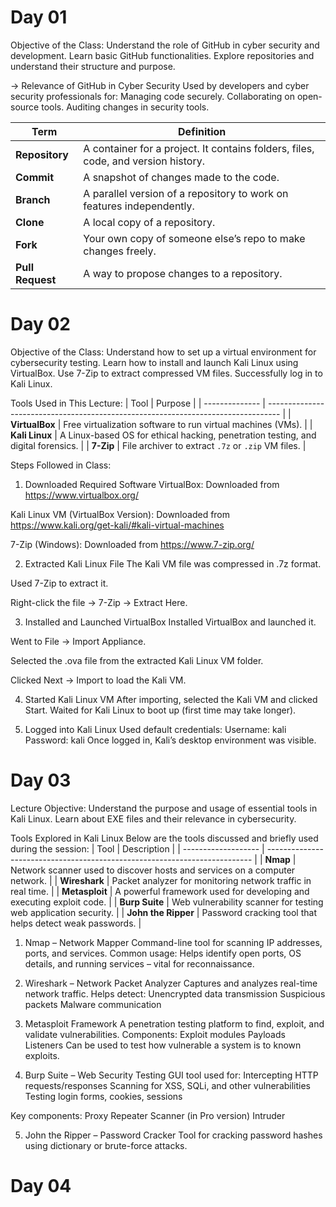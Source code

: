 # Day 01
Objective of the Class:
Understand the role of GitHub in cyber security and development.
Learn basic GitHub functionalities.
Explore repositories and understand their structure and purpose.

-> Relevance of GitHub in Cyber Security
Used by developers and cyber security professionals for:
Managing code securely.
Collaborating on open-source tools.
Auditing changes in security tools.

| Term             | Definition                                                                        |
| ---------------- | --------------------------------------------------------------------------------- |
| **Repository**   | A container for a project. It contains folders, files, code, and version history. |
| **Commit**       | A snapshot of changes made to the code.                                           |
| **Branch**       | A parallel version of a repository to work on features independently.             |
| **Clone**        | A local copy of a repository.                                                     |
| **Fork**         | Your own copy of someone else’s repo to make changes freely.                      |
| **Pull Request** | A way to propose changes to a repository.                                         |


# Day 02
Objective of the Class:
Understand how to set up a virtual environment for cybersecurity testing.
Learn how to install and launch Kali Linux using VirtualBox.
Use 7-Zip to extract compressed VM files.
Successfully log in to Kali Linux.

 Tools Used in This Lecture:
 | Tool           | Purpose                                                                           |
| -------------- | --------------------------------------------------------------------------------- |
| **VirtualBox** | Free virtualization software to run virtual machines (VMs).                       |
| **Kali Linux** | A Linux-based OS for ethical hacking, penetration testing, and digital forensics. |
| **7-Zip**      | File archiver to extract `.7z` or `.zip` VM files.                                |

Steps Followed in Class:
1. Downloaded Required Software
VirtualBox:
Downloaded from https://www.virtualbox.org/

Kali Linux VM (VirtualBox Version):
Downloaded from https://www.kali.org/get-kali/#kali-virtual-machines

7-Zip (Windows):
Downloaded from https://www.7-zip.org/

2. Extracted Kali Linux File
The Kali VM file was compressed in .7z format.

Used 7-Zip to extract it.

Right-click the file → 7-Zip → Extract Here.

3. Installed and Launched VirtualBox
Installed VirtualBox and launched it.

Went to File → Import Appliance.

Selected the .ova file from the extracted Kali Linux VM folder.

Clicked Next → Import to load the Kali VM.

4. Started Kali Linux VM
After importing, selected the Kali VM and clicked Start.
Waited for Kali Linux to boot up (first time may take longer).

5. Logged into Kali Linux
Used default credentials:
Username: kali
Password: kali
Once logged in, Kali’s desktop environment was visible.



# Day 03
 Lecture Objective:
Understand the purpose and usage of essential tools in Kali Linux.
Learn about EXE files and their relevance in cybersecurity.

Tools Explored in Kali Linux
Below are the tools discussed and briefly used during the session:
| Tool                | Description                                                                |
| ------------------- | -------------------------------------------------------------------------- |
| **Nmap**            | Network scanner used to discover hosts and services on a computer network. |
| **Wireshark**       | Packet analyzer for monitoring network traffic in real time.               |
| **Metasploit**      | A powerful framework used for developing and executing exploit code.       |
| **Burp Suite**      | Web vulnerability scanner for testing web application security.            |
| **John the Ripper** | Password cracking tool that helps detect weak passwords.                   |

 1. Nmap – Network Mapper
Command-line tool for scanning IP addresses, ports, and services.
Common usage:
Helps identify open ports, OS details, and running services – vital for reconnaissance.

 2. Wireshark – Network Packet Analyzer
Captures and analyzes real-time network traffic.
Helps detect:
Unencrypted data transmission
Suspicious packets
Malware communication

3. Metasploit Framework
A penetration testing platform to find, exploit, and validate vulnerabilities.
Components:
Exploit modules
Payloads
Listeners
Can be used to test how vulnerable a system is to known exploits.

4. Burp Suite – Web Security Testing
GUI tool used for:
Intercepting HTTP requests/responses
Scanning for XSS, SQLi, and other vulnerabilities
Testing login forms, cookies, sessions

Key components:
Proxy
Repeater
Scanner (in Pro version)
Intruder

5. John the Ripper – Password Cracker
Tool for cracking password hashes using dictionary or brute-force attacks.




# Day 04
